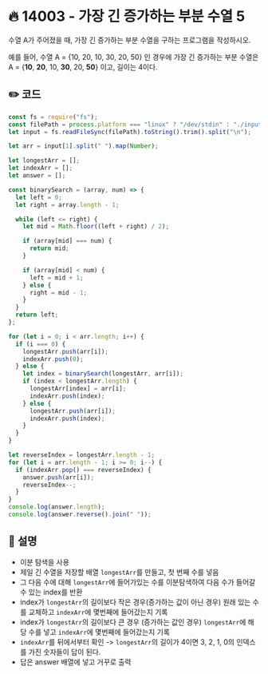 # 🔥 14003 - 가장 긴 증가하는 부분 수열 5
수열 A가 주어졌을 때, 가장 긴 증가하는 부분 수열을 구하는 프로그램을 작성하시오.

예를 들어, 수열 A = {10, 20, 10, 30, 20, 50} 인 경우에 가장 긴 증가하는 부분 수열은 A = {**10**, **20**, 10, **30**, 20, **50**} 이고, 길이는 4이다.

## ✏️ 코드
```js
const fs = require("fs");
const filePath = process.platform === "linux" ? "/dev/stdin" : "./input.txt";
let input = fs.readFileSync(filePath).toString().trim().split("\n");

let arr = input[1].split(" ").map(Number);

let longestArr = [];
let indexArr = [];
let answer = [];

const binarySearch = (array, num) => {
  let left = 0;
  let right = array.length - 1;

  while (left <= right) {
    let mid = Math.floor((left + right) / 2);

    if (array[mid] === num) {
      return mid;
    }

    if (array[mid] < num) {
      left = mid + 1;
    } else {
      right = mid - 1;
    }
  }
  return left;
};

for (let i = 0; i < arr.length; i++) {
  if (i === 0) {
    longestArr.push(arr[i]);
    indexArr.push(0);
  } else {
    let index = binarySearch(longestArr, arr[i]);
    if (index < longestArr.length) {
      longestArr[index] = arr[i];
      indexArr.push(index);
    } else {
      longestArr.push(arr[i]);
      indexArr.push(index);
    }
  }
}

let reverseIndex = longestArr.length - 1;
for (let i = arr.length - 1; i >= 0; i--) {
  if (indexArr.pop() === reverseIndex) {
    answer.push(arr[i]);
    reverseIndex--;
  }
}
console.log(answer.length);
console.log(answer.reverse().join(" "));
```

## 🌱 설명
- 이분 탐색을 사용
- 제일 긴 수열을 저장할 배열 `longestArr`를 만들고, 첫 번째 수를 넣음
- 그 다음 수에 대해 `longestArr`에 들어가있는 수를 이분탐색하여 다음 수가 들어갈 수 있는 index를 반환
- index가 `longestArr`의 길이보다 작은 경우(증가하는 값이 아닌 경우) 원래 있는 수를 교체하고 `indexArr`에 몇번째에 들어갔는지 기록
- index가 `longestArr`의 길이보다 큰 경우 (증가하는 값인 경우) `longestArr`에 해당 수를 넣고 `indexArr`에 몇번째에 들어갔는지 기록
- `indexArr`를 뒤에서부터 확인 -> `longestArr`의 길이가 4이면 3, 2, 1, 0의 인덱스를 가진 숫자들이 답이 된다.
- 답은 answer 배열에 넣고 거꾸로 출력